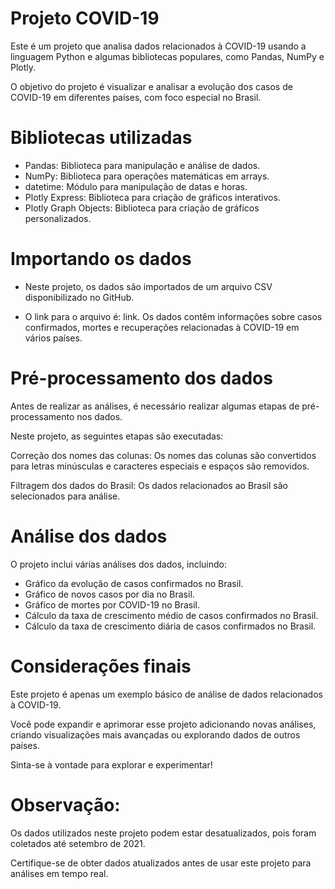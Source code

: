 # Projeto COVID-19

Este é um projeto que analisa dados relacionados à COVID-19 usando a linguagem Python e algumas bibliotecas populares, como Pandas, NumPy e Plotly. 

O objetivo do projeto é visualizar e analisar a evolução dos casos de COVID-19 em diferentes países, com foco especial no Brasil.

# Bibliotecas utilizadas
* Pandas: Biblioteca para manipulação e análise de dados.
* NumPy: Biblioteca para operações matemáticas em arrays.
* datetime: Módulo para manipulação de datas e horas.
* Plotly Express: Biblioteca para criação de gráficos interativos.
* Plotly Graph Objects: Biblioteca para criação de gráficos personalizados.
  
# Importando os dados

* Neste projeto, os dados são importados de um arquivo CSV disponibilizado no GitHub.

* O link para o arquivo é: link. Os dados contêm informações sobre casos confirmados, mortes e recuperações relacionadas à COVID-19 em vários países.

# Pré-processamento dos dados

Antes de realizar as análises, é necessário realizar algumas etapas de pré-processamento nos dados.

Neste projeto, as seguintes etapas são executadas:

Correção dos nomes das colunas: Os nomes das colunas são convertidos para letras minúsculas e caracteres especiais e espaços são removidos.

Filtragem dos dados do Brasil: Os dados relacionados ao Brasil são selecionados para análise.

# Análise dos dados

O projeto inclui várias análises dos dados, incluindo:

* Gráfico da evolução de casos confirmados no Brasil.
* Gráfico de novos casos por dia no Brasil.
* Gráfico de mortes por COVID-19 no Brasil.
* Cálculo da taxa de crescimento médio de casos confirmados no Brasil.
* Cálculo da taxa de crescimento diária de casos confirmados no Brasil.

# Considerações finais

Este projeto é apenas um exemplo básico de análise de dados relacionados à COVID-19. 

Você pode expandir e aprimorar esse projeto adicionando novas análises, criando visualizações mais avançadas ou explorando dados de outros países. 

Sinta-se à vontade para explorar e experimentar!

# Observação: 

Os dados utilizados neste projeto podem estar desatualizados, pois foram coletados até setembro de 2021. 

Certifique-se de obter dados atualizados antes de usar este projeto para análises em tempo real.
